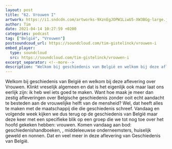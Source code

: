 ```yaml
---
layout: post
title: "62. Vrouwen I"
artwork: https://i1.sndcdn.com/artworks-9XznEgJOPW1LiwU5-XW3BGg-large.jpg
author: Tim
date: 2021-04-14 10:27:59 +0200
categories: podcast
tag: ["België", "Vrouwen"]
postsoundcoud_url: https://soundcloud.com/tim-gistelinck/vrouwen-i
embed_player:
  type: soundcloud
  src: https://soundcloud.com/tim-gistelinck/vrouwen-i
excerpt_separator: <!--more-->
description: "Welkom bij geschiedenis van België en welkom bij deze aflevering over Vrouwen."
---
```

Welkom bij geschiedenis van België en welkom bij deze aflevering over Vrouwen. Klinkt vreselijk algemeen en dat is het eigenlijk ook maar laat ons eerlijk zijn: ik heb wel iets goed te maken. Want hoe maak je meer dan zestig afleveringen over Belgische geschiedenis zonder ooit echt aandacht te besteden aan de vrouwelijke helft van de mensheid? Wel, dat heeft alles te maken met de maatschappij die die geschiedenis schreef. Vandaag en volgende week kijken we dus terug op de geschiedenis van België maar deze keer met een specifieke blik op een groep die we tot nog toe over het hoofd gekeken hebben: vrouwen. Komen vandaag aan bod: geschiedenishandboeken, , middeleeuwse onderneemsters, huiselijk geweld en nonnen. Dat en veel meer in deze aflevering van Geschiedenis van België.